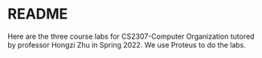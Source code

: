 # README

Here are the three course labs for CS2307-Computer Organization tutored by professor Hongzi Zhu in Spring 2022. We use Proteus to do the labs.